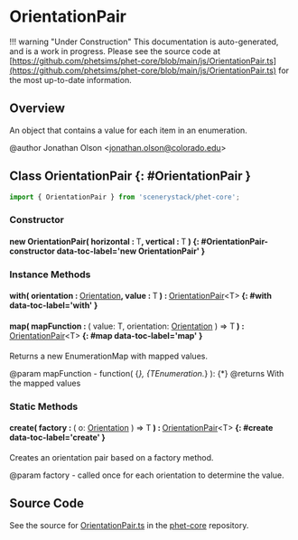 # OrientationPair

!!! warning "Under Construction"
    This documentation is auto-generated, and is a work in progress. Please see the source code at
    [https://github.com/phetsims/phet-core/blob/main/js/OrientationPair.ts](https://github.com/phetsims/phet-core/blob/main/js/OrientationPair.ts) for the most up-to-date information.

## Overview

An object that contains a value for each item in an enumeration.

@author Jonathan Olson &lt;jonathan.olson@colorado.edu&gt;

## Class OrientationPair {: #OrientationPair }


```js
import { OrientationPair } from 'scenerystack/phet-core';
```
### Constructor

#### new OrientationPair( horizontal : <span style="font-weight: 400;">T</span>, vertical : <span style="font-weight: 400;">T</span> ) {: #OrientationPair-constructor data-toc-label='new OrientationPair' }

### Instance Methods

#### with( orientation : <span style="font-weight: 400;">[Orientation](../phet-core/Orientation.md)</span>, value : <span style="font-weight: 400;">T</span> ) : <span style="font-weight: 400;">[OrientationPair](../phet-core/OrientationPair.md)&lt;T&gt;</span> {: #with data-toc-label='with' }

#### map( mapFunction : <span style="font-weight: 400;">( value: T, orientation: [Orientation](../phet-core/Orientation.md) ) =&gt; T</span> ) : <span style="font-weight: 400;">[OrientationPair](../phet-core/OrientationPair.md)&lt;T&gt;</span> {: #map data-toc-label='map' }

Returns a new EnumerationMap with mapped values.

@param mapFunction - function( {*}, {TEnumeration.*} ): {*}
@returns With the mapped values

### Static Methods

#### create( factory : <span style="font-weight: 400;">( o: [Orientation](../phet-core/Orientation.md) ) =&gt; T</span> ) : <span style="font-weight: 400;">[OrientationPair](../phet-core/OrientationPair.md)&lt;T&gt;</span> {: #create data-toc-label='create' }

Creates an orientation pair based on a factory method.

@param factory - called once for each orientation to determine
                            the value.



## Source Code

See the source for [OrientationPair.ts](https://github.com/phetsims/phet-core/blob/main/js/OrientationPair.ts) in the [phet-core](https://github.com/phetsims/phet-core) repository.
